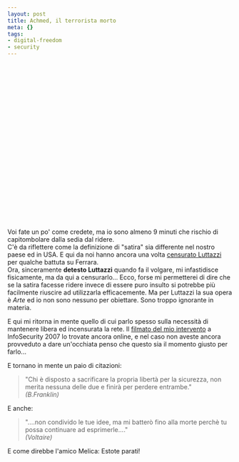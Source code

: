```yaml
--- 
layout: post
title: Achmed, il terrorista morto
meta: {}
tags: 
- digital-freedom
- security
---
```

<object width="425" height="355"><param name="movie" value="http://www.youtube.com/v/G-M2N9lbme4&rel=1"></param><param name="wmode" value="transparent"></param><embed src="http://www.youtube.com/v/G-M2N9lbme4&rel=1" type="application/x-shockwave-flash" wmode="transparent" width="425" height="355"></embed></object>  
  
Voi fate un po' come credete, ma io sono almeno 9 minuti che rischio di capitombolare dalla sedia dal ridere.  
C'è da riflettere come la definizione di "satira" sia differente nel nostro paese ed in USA. E qui da noi hanno ancora una volta [censurato Luttazzi][1] per qualche battuta su Ferrara.  
Ora, sinceramente **detesto Luttazzi** quando fa il volgare, mi infastidisce fisicamente, ma da qui a censurarlo... Ecco, forse mi permetterei di dire che se la satira facesse ridere invece di essere puro insulto si potrebbe più facilmente riuscire ad utilizzarla efficacemente. Ma per Luttazzi la sua opera è _Arte_ ed io non sono nessuno per obiettare. Sono troppo ignorante in materia.  
  
E qui mi ritorna in mente quello di cui parlo spesso sulla necessità di mantenere libera ed incensurata la rete. Il [filmato del mio intervento][2] a InfoSecurity 2007 lo trovate ancora online, e nel caso non aveste ancora provveduto a dare un'occhiata penso che questo sia il momento giusto per farlo...  
  
E tornano in mente un paio di citazioni:  
  
> "Chi è disposto a sacrificare la propria libertà per la sicurezza, non merita nessuna delle due e finirà per perdere entrambe."  
> *(B.Franklin)*  
  
E anche:

> "....non condivido le tue idee, ma mi batterò fino alla morte perchè tu possa continuare ad esprimerle...."  
> *(Voltaire)*  
  
E come direbbe l'amico Melica: Estote parati!

[1]: http://www.danieleluttazzi.it/node/317
[2]: http://www.lastknight.com/2007/03/03/eludere-i-controlli-di-polizia-il-video-completo/ 
